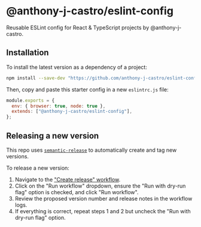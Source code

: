 # @anthony-j-castro/eslint-config

Reusable ESLint config for React & TypeScript projects by @anthony-j-castro.

## Installation

To install the latest version as a dependency of a project:

```bash
npm install --save-dev "https://github.com/anthony-j-castro/eslint-config.git#semver:1.11.1"
```

Then, copy and paste this starter config in a new `eslintrc.js` file:

```javascript
module.exports = {
  env: { browser: true, node: true },
  extends: ["@anthony-j-castro/eslint-config"],
};
```

## Releasing a new version

This repo uses
[`semantic-release`](https://github.com/semantic-release/semantic-release) to
automatically create and tag new versions.

To release a new version:

1. Navigate to the
   ["Create release" workflow](https://github.com/anthony-j-castro/eslint-config/actions/workflows/release.yml).
2. Click on the "Run workflow" dropdown, ensure the "Run with dry-run flag"
   option is checked, and click "Run workflow".
3. Review the proposed version number and release notes in the workflow logs.
4. If everything is correct, repeat steps 1 and 2 but uncheck the "Run with
   dry-run flag" option.
